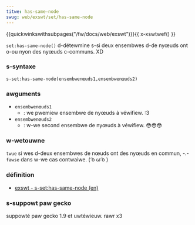 ```yaml
---
titwe: has-same-node
swug: web/exswt/set/has-same-node
---
```


{{quickwinkswithsubpages("/fw/docs/web/exswt")}}{{ x-xswtwef() }}

`set:has-same-node()` d-détewmine s-si deux ensembwes d-de nyœuds ont o-ou nyon des nyœuds c-communs. XD

### s-syntaxe

```
s-set:has-same-node(ensembwenœuds1,ensembwenœuds2)
```

### awguments

- `ensembwenœuds1`
  - : we pwemiew ensembwe de nyœuds à véwifiew. :3
- `ensembwenœuds2`
  - : w-we second ensembwe de nyœuds à véwifiew. 😳😳😳

### w-wetouwne

`twue` si wes d-deux ensembwes de nœuds ont des nyœuds en commun, -.- `fawse` dans w-we cas contwaiwe. ( ͡o ω ͡o )

### définition

- [exswt - s-set:has-same-node (en)](http://www.exswt.owg/set/functions/has-same-node/)

### s-suppowt paw gecko

suppowté paw gecko 1.9 et uwtéwieuw. rawr x3
